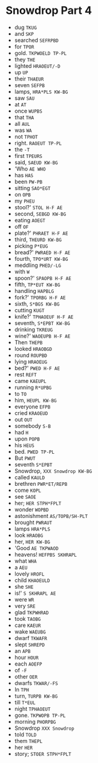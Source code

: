 # Snowdrop Part 4

* dug `TKUG`
* and `SKP`
* searched `SEFRPBD`
* for `TPOR`
* gold. `TKPWOELD TP-PL`
* they `THE`
* lighted `HRAOEUT/-D`
* up `UP`
* their `THAEUR`
* seven `SEFPB`
* lamps, `HRA*PLS KW-BG`
* saw `SAU`
* at `AT`
* once `WUPBS`
* that `THA`
* all `AUL`
* was `WA`
* not `TPHOT`
* right. `RAOEUT TP-PL`
* the `-T`
* first `TPEURS`
* said, `SAEUD KW-BG`
* 'Who `AE WHO`
* has `HAS`
* been `PW-PB`
* sitting `SAO*EGT`
* on `OPB`
* my `PHEU`
* stool?' `STOL H-F AE`
* second, `SEBGD KW-BG`
* eating `AOEGT`
* off `OF`
* plate?' `PHRAET H-F AE`
* third, `THEURD KW-BG`
* picking `P*EUG`
* bread?' `PWRAED H-F AE`
* fourth, `TPO*URT KW-BG`
* meddling `PHED/-LG`
* with `W`
* spoon?' `SPAOPB H-F AE`
* fifth, `TP*EUT KW-BG`
* handling `HAPBLG`
* fork?' `TPORBG H-F AE`
* sixth, `S*BGS KW-BG`
* cutting `KUGT`
* knife?' `TPHAOEUF H-F AE`
* seventh, `S*EPBT KW-BG`
* drinking `TKREUG`
* wine?' `WAOEUPB H-F AE`
* Then `THEPB`
* looked `HRAOBGD`
* round `ROUPBD`
* lying `HRAOEUG`
* bed?' `PWED H-F AE`
* rest `REFT`
* came `KAEUPL`
* running `R*UPBG`
* to `TO`
* him, `HEUPL KW-BG`
* everyone `EFPB`
* cried `KRAOEUD`
* out `OUT`
* somebody `S-B`
* had `H`
* upon `POPB`
* his `HEUS`
* bed. `PWED TP-PL`
* But `PWUT`
* seventh `S*EPBT`
* Snowdrop, `XXX Snowdrop KW-BG`
* called `KAULD`
* brethren `PWR*ET/REPB`
* come `KOPL`
* see `SAOE`
* her; `HER STPH*FPLT`
* wonder `WOPBD`
* astonishment `AS/TOPB/SH-PLT`
* brought `PWRAUT`
* lamps `HRA*PLS`
* look `HRAOBG`
* her, `HER KW-BG`
* 'Good `AE TKPWAOD`
* heavens! `HEFPBS SKHRAPL`
* what `WHA`
* a `AEU`
* lovely `HROFL`
* child `KHAOEULD`
* she `SHE`
* is!' `S SKHRAPL AE`
* were `WR`
* very `SRE`
* glad `TKPWHRAD`
* took `TAOBG`
* care `KAEUR`
* wake `WAEUBG`
* dwarf `TKWAFR`
* slept `SHREPD`
* an `APB`
* hour `HOUR`
* each `AOEFP`
* of `-F`
* other `OER`
* dwarfs `TKWAR/-FS`
* In `TPH`
* turn, `TURPB KW-BG`
* till `T*EUL`
* night `TPHAOEUT`
* gone. `TKPWOPB TP-PL`
* morning `PHORPBG`
* Snowdrop `XXX Snowdrop`
* told `TOLD`
* them `THEPL`
* her `HER`
* story; `STOER STPH*FPLT`
